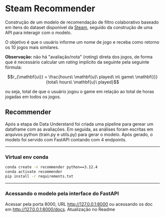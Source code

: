 # Steam Recommender

Construção de um modelo de recomendação de filtro colaborativo baseado em itens do dataset disponível da [Steam](https://www.kaggle.com/datasets/tamber/steam-video-games), seguido da construção de uma API para interagir com o modelo.

O objetivo é que o usuário informe um nome de jogo e receba como retorno os 10 jogos mais similares.

**Observação:** não há "avaliação/nota" (*rating*) direta dos jogos, de forma que é necessário calcular um *rating* implícito da seguinte pela seguinte fórmula: 

$$r_{\mathbf{ui}} = \frac{hours\ \mathbf{u}\ played\ in\ game\ \mathbf{i}}{total\ hours\ \mathbf{u}\ played}$$

ou seja, total de que o usuário jogou o game em relação ao total de horas jogadas em todos os jogos.

## Recommender 

Após a etapa de Data Understand foi criada uma pipeline para gerear um dataframe com as avaliações.
Em seguida, as análises foram escritas em arquivos python (train.py e utils.py) para gerar o modelo.
Após gerado, o modelo foi servido com FastAPI contando com 4 endpoints.

--- 

### Virtual env conda


```bash
conda create -n recommender python==3.12.4
conda activate recommender
pip install -r requirements.txt
```

--- 

### Acessando o modelo pela interface do FastAPI
Acessar pela porta 8000, URL http://127.0.0.1:8000 ou acessando os doc em http://127.0.0.1:8000/docs.
Atualização no Readme
